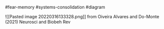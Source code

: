 #fear-memory #systems-consolidation #diagram

![[Pasted image 20220316133328.png]]
from Oiveira Alvares and Do-Monte (2021) Neurosci and Biobeh Rev